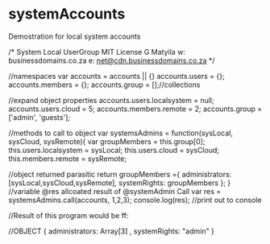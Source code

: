 # systemAccounts
Demostration for local system accounts


 /*
  System Local UserGroup 
  MIT License
   G Matyila 
  w: businessdomains.co.za
  e: net@cdn.businessdomains.co.za
 */

 //namespaces
 var accounts = accounts || {} 
 accounts.users = {}; 
 accounts.members = {};
 accounts.group = [];//collections
 
 //expand object properties 
 accounts.users.localsystem = null;
 accounts.users.cloud = 5; 
 accounts.members.remote = 2;
 accounts.group = ['admin', 'guests']; 
 
 //methods to call to object
 var systemsAdmins = function(sysLocal, sysCloud, sysRemote){
  var groupMembers = this.group[0];
   this.users.localsystem = sysLocal;
   this.users.cloud = sysCloud;
   this.members.remote = sysRemote;
   
   //object returned parasitic 
    return groupMembers ={
     administrators: [sysLocal,sysCloud,sysRemote],
     systemRights: groupMembers
    };
 }
 //variable @res allcoated result of @systemAdmin Call 
 var res = systemsAdmins.call(accounts, 1,2,3); 
console.log(res); //print out to console


//Result of this program would be ff: 

//OBJECT { administrators: Array[3] , systemRights: "admin" }  


